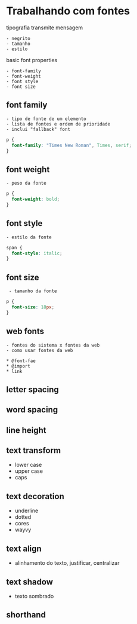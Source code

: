 # Trabalhando com fontes

tipografia transmite mensagem

    - negrito
    - tamanho
    - estilo

basic font properties

    - font-family
    - font-weight
    - font style
    - font size

## font family

    - tipo de fonte de um elemento
    - lista de fontes e ordem de prioridade
    - inclui "fallback" font

```css
p {
  font-family: "Times New Roman", Times, serif;
}
```

## font weight

    - peso da fonte

```css
p {
  font-weight: bold;
}
```

## font style

    - estilo da fonte

```css
span {
  font-style: italic;
}
```

## font size

     - tamanho da fonte

```css
p {
  font-size: 18px;
}
```

## web fonts

    - fontes do sistema x fontes da web
    - como usar fontes da web

    * @font-fae
    * @import
    * link

## letter spacing

## word spacing

## line height

## text transform

- lower case
- upper case
- caps

## text decoration

- underline
- dotted
- cores
- wayvy

## text align

- alinhamento do texto, justificar, centralizar

## text shadow

- texto sombrado

## shorthand
